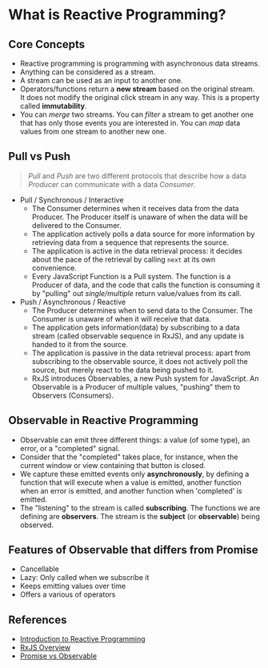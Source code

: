 # What is Reactive Programming?

## Core Concepts

- Reactive programming is programming with asynchronous data streams.
- Anything can be considered as a stream.
- A stream can be used as an input to another one. 
- Operators/functions return a **new stream** based on the original stream. It does not modify the original click stream in any way. This is a property called **immutability**.
- You can *merge* two streams. You can *filter* a stream to get another one that has only those events you are interested in. You can *map* data values from one stream to another new one.



## Pull vs Push

> *Pull* and *Push* are two different protocols that describe how a data *Producer* can communicate with a data *Consumer*.

- Pull / Synchronous / Interactive
  - The Consumer determines when it receives data from the data Producer. The Producer itself is unaware of when the data will be delivered to the Consumer.
  - The application actively polls a data source for more information by retrieving data from a sequence that represents the source.
  - The application is active in the data retrieval process: it decides about the pace of the retrieval by calling `next` at its own convenience.
  - Every JavaScript Function is a Pull system. The function is a Producer of data, and the code that calls the function is consuming it by "pulling" out *single/multiple* return value/values from its call.
- Push / Asynchronous / Reactive
  - The Producer determines when to send data to the Consumer. The Consumer is unaware of when it will receive that data.
  - The application gets information(data) by subscribing to a data stream (called observable sequence in RxJS), and any update is handed to it from the source.
  - The application is passive in the data retrieval process: apart from subscribing to the observable source, it does not actively poll the source, but merely react to the data being pushed to it.
  - RxJS introduces Observables, a new Push system for JavaScript. An Observable is a Producer of multiple values, "pushing" them to Observers (Consumers).



## Observable in Reactive Programming

- Observable can emit three different things: a value (of some type), an error, or a "completed" signal.
- Consider that the "completed" takes place, for instance, when the current window or view containing that button is closed.
- We capture these emitted events only **asynchronously**, by defining a function that will execute when a value is emitted, another function when an error is emitted, and another function when 'completed' is emitted.
- The "listening" to the stream is called **subscribing**. The functions we are defining are **observers**. The stream is the **subject** (or **observable**) being observed.



## Features of Observable that differs from Promise

- Cancellable
- Lazy: Only called when we subscribe it
- Keeps emitting values over time
- Offers a various of operators



## References

- [Introduction to Reactive Programming](https://gist.github.com/staltz/868e7e9bc2a7b8c1f754)
- [RxJS Overview](http://reactivex.io/rxjs/manual/overview.html)
- [Promise vs Observable](https://chrisnoring.gitbooks.io/rxjs-5-ultimate/content/observable.html)